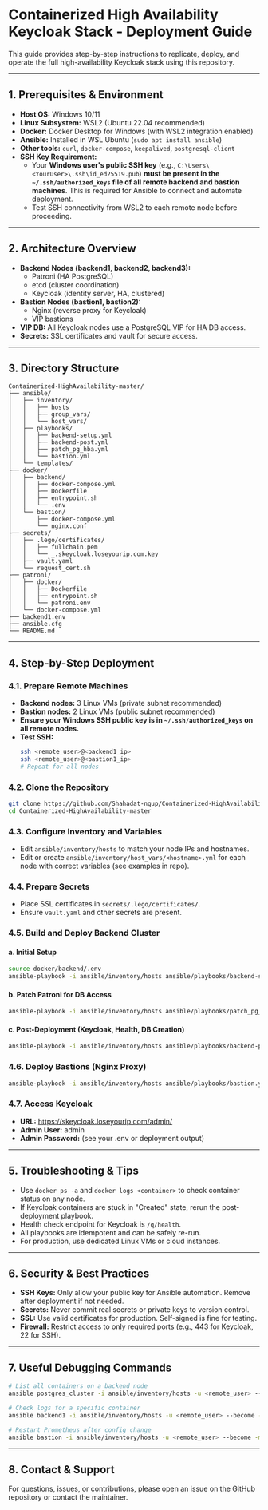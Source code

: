 # Containerized High Availability Keycloak Stack - Deployment Guide

This guide provides step-by-step instructions to replicate, deploy, and operate the full high-availability Keycloak stack using this repository.

---

## 1. Prerequisites & Environment

- **Host OS:** Windows 10/11
- **Linux Subsystem:** WSL2 (Ubuntu 22.04 recommended)
- **Docker:** Docker Desktop for Windows (with WSL2 integration enabled)
- **Ansible:** Installed in WSL Ubuntu (`sudo apt install ansible`)
- **Other tools:** `curl`, `docker-compose`, `keepalived`, `postgresql-client`
- **SSH Key Requirement:**
  - Your **Windows user's public SSH key** (e.g., `C:\Users\<YourUser>\.ssh\id_ed25519.pub`) **must be present in the `~/.ssh/authorized_keys` file of all remote backend and bastion machines**. This is required for Ansible to connect and automate deployment.
  - Test SSH connectivity from WSL2 to each remote node before proceeding.

---

## 2. Architecture Overview

- **Backend Nodes (backend1, backend2, backend3):**
  - Patroni (HA PostgreSQL)
  - etcd (cluster coordination)
  - Keycloak (identity server, HA, clustered)
- **Bastion Nodes (bastion1, bastion2):**
  - Nginx (reverse proxy for Keycloak)
  - VIP bastions
- **VIP DB:** All Keycloak nodes use a PostgreSQL VIP for HA DB access.
- **Secrets:** SSL certificates and vault for secure access.

---

## 3. Directory Structure

```
Containerized-HighAvailability-master/
├── ansible/
│   ├── inventory/
│   │   ├── hosts
│   │   ├── group_vars/
│   │   └── host_vars/
│   ├── playbooks/
│   │   ├── backend-setup.yml
│   │   ├── backend-post.yml
│   │   ├── patch_pg_hba.yml
│   │   └── bastion.yml
│   └── templates/
├── docker/
│   ├── backend/
│   │   ├── docker-compose.yml
│   │   ├── Dockerfile
│   │   ├── entrypoint.sh
│   │   └── .env
│   └── bastion/
│       ├── docker-compose.yml
│       └── nginx.conf
├── secrets/
│   ├── .lego/certificates/
│   │   ├── fullchain.pem
│   │   └── _.skeycloak.loseyourip.com.key
│   ├── vault.yaml
│   └── request_cert.sh
├── patroni/
│   ├── docker/
│   │   ├── Dockerfile
│   │   ├── entrypoint.sh
│   │   └── patroni.env
│   └── docker-compose.yml
├── backend1.env
├── ansible.cfg
└── README.md
```

---

## 4. Step-by-Step Deployment

### 4.1. Prepare Remote Machines

- **Backend nodes:** 3 Linux VMs (private subnet recommended)
- **Bastion nodes:** 2 Linux VMs (public subnet recommended)
- **Ensure your Windows SSH public key is in `~/.ssh/authorized_keys` on all remote nodes.**
- **Test SSH:**
  ```bash
  ssh <remote_user>@<backend1_ip>
  ssh <remote_user>@<bastion1_ip>
  # Repeat for all nodes
  ```

### 4.2. Clone the Repository

```bash
git clone https://github.com/Shahadat-ngup/Containerized-HighAvailability.git
cd Containerized-HighAvailability-master
```

### 4.3. Configure Inventory and Variables

- Edit `ansible/inventory/hosts` to match your node IPs and hostnames.
- Edit or create `ansible/inventory/host_vars/<hostname>.yml` for each node with correct variables (see examples in repo).

### 4.4. Prepare Secrets

- Place SSL certificates in `secrets/.lego/certificates/`.
- Ensure `vault.yaml` and other secrets are present.

### 4.5. Build and Deploy Backend Cluster

#### a. Initial Setup

```bash
source docker/backend/.env
ansible-playbook -i ansible/inventory/hosts ansible/playbooks/backend-setup.yml -u <remote_user> --become
```

#### b. Patch Patroni for DB Access

```bash
ansible-playbook -i ansible/inventory/hosts ansible/playbooks/patch_pg_hba.yml -u <remote_user> --become
```

#### c. Post-Deployment (Keycloak, Health, DB Creation)

```bash
ansible-playbook -i ansible/inventory/hosts ansible/playbooks/backend-post.yml -u <remote_user> --become
```

### 4.6. Deploy Bastions (Nginx Proxy)

```bash
ansible-playbook -i ansible/inventory/hosts ansible/playbooks/bastion.yml -u <remote_user> --become
```

### 4.7. Access Keycloak

- **URL:** https://skeycloak.loseyourip.com/admin/
- **Admin User:** admin
- **Admin Password:** (see your .env or deployment output)

---

## 5. Troubleshooting & Tips

- Use `docker ps -a` and `docker logs <container>` to check container status on any node.
- If Keycloak containers are stuck in "Created" state, rerun the post-deployment playbook.
- Health check endpoint for Keycloak is `/q/health`.
- All playbooks are idempotent and can be safely re-run.
- For production, use dedicated Linux VMs or cloud instances.

---

## 6. Security & Best Practices

- **SSH Keys:** Only allow your public key for Ansible automation. Remove after deployment if not needed.
- **Secrets:** Never commit real secrets or private keys to version control.
- **SSL:** Use valid certificates for production. Self-signed is fine for testing.
- **Firewall:** Restrict access to only required ports (e.g., 443 for Keycloak, 22 for SSH).

---

## 7. Useful Debugging Commands

```bash
# List all containers on a backend node
ansible postgres_cluster -i ansible/inventory/hosts -u <remote_user> --become -m shell -a "docker ps -a"

# Check logs for a specific container
ansible backend1 -i ansible/inventory/hosts -u <remote_user> --become -m shell -a "docker logs patroni-backend1 --tail 50"

# Restart Prometheus after config change
ansible bastion -i ansible/inventory/hosts -u <remote_user> --become -m shell -a "cd /opt/monitoring && docker restart prometheus"
```

---

## 8. Contact & Support

For questions, issues, or contributions, please open an issue on the GitHub repository or contact the maintainer.
